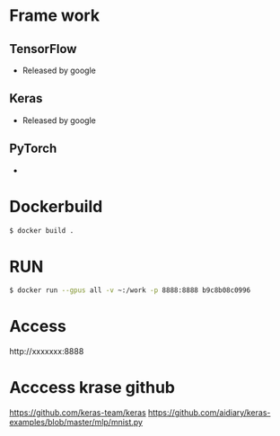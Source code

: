 # Frame work
## TensorFlow
- Released by google
## Keras
- Released by google
## PyTorch
- 



# Dockerbuild
```bash
$ docker build .
```

# RUN
```bash
$ docker run --gpus all -v ~:/work -p 8888:8888 b9c8b08c0996
```

# Access
http://xxxxxxx:8888

# Acccess krase github
https://github.com/keras-team/keras
https://github.com/aidiary/keras-examples/blob/master/mlp/mnist.py